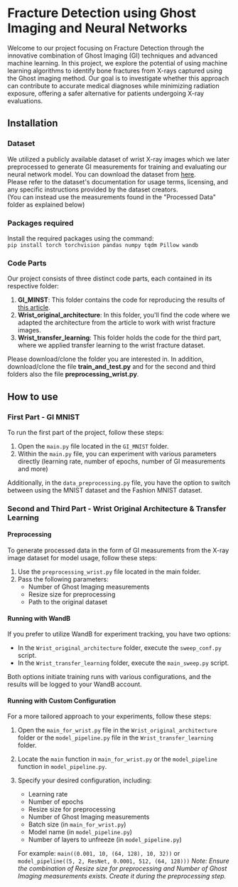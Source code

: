 # Fracture Detection using Ghost Imaging and Neural Networks
Welcome to our project focusing on Fracture Detection through the innovative combination of Ghost Imaging (GI) techniques and advanced machine learning.
In this project, we explore the potential of using machine learning algorithms to identify bone fractures from X-rays captured using the Ghost imaging method.
Our goal is to investigate whether this approach can contribute to accurate medical diagnoses while minimizing radiation exposure, offering a safer alternative
for patients undergoing X-ray evaluations.

## Installation
### Dataset
We utilized a publicly available dataset of wrist X-ray images which we later preprocessed to generate GI measurements for training and evaluating our neural network model. You can download the dataset from [here](https://www.nature.com/articles/s41597-022-01328-z#Sec9).  
Please refer to the dataset's documentation for usage terms, licensing, and any specific instructions provided by the dataset creators.  
(You can instead use the measurements found in the "Processed Data" folder as explained below)
### Packages required
Install the required packages using the command:  
`pip install torch torchvision pandas numpy tqdm Pillow wandb`
### Code Parts
Our project consists of three distinct code parts, each contained in its respective folder:  
1. **GI_MINST**: This folder contains the code for reproducing the results of [this article](https://pubmed.ncbi.nlm.nih.gov/34624000/).
2. **Wrist_original_architecture**: In this folder, you'll find the code where we adapted the architecture from the article to work with wrist fracture images.
3. **Wrist_transfer_learning**: This folder holds the code for the third part, where we applied transfer learning to the wrist fracture dataset.
   
Please download/clone the folder you are interested in. In addition, download/clone the file **train_and_test.py** and for the second and third folders also the file **preprocessing_wrist.py**.

## How to use
### First Part - GI MNIST

To run the first part of the project, follow these steps:

1. Open the `main.py` file located in the `GI_MNIST` folder.
2. Within the `main.py` file, you can experiment with various parameters directly (learning rate, number of epochs, number of GI measurements and more)

Additionally, in the `data_preprocessing.py` file, you have the option to switch between using the MNIST dataset and the Fashion MNIST dataset.

### Second and Third Part - Wrist Original Architecture & Transfer Learning

#### Preprocessing
To generate processed data in the form of GI measurements from the X-ray image dataset for model usage, follow these steps:
1. Use the `preprocessing_wrist.py` file located in the main folder.
2. Pass the following parameters:
   - Number of Ghost Imaging measurements
   - Resize size for preprocessing
   - Path to the original dataset

#### Running with WandB
If you prefer to utilize WandB for experiment tracking, you have two options:

- In the `Wrist_original_architecture` folder, execute the `sweep_conf.py` script.
- In the `Wrist_transfer_learning` folder, execute the `main_sweep.py` script.

Both options initiate training runs with various configurations, and the results will be logged to your WandB account.

#### Running with Custom Configuration
For a more tailored approach to your experiments, follow these steps:

1. Open the `main_for_wrist.py` file in the `Wrist_original_architecture` folder or the `model_pipeline.py` file in the `Wrist_transfer_learning` folder.
2. Locate the `main` function in `main_for_wrist.py` or the `model_pipeline` function in `model_pipeline.py`.
3. Specify your desired configuration, including:
   - Learning rate
   - Number of epochs
   - Resize size for preprocessing
   - Number of Ghost Imaging measurements
   - Batch size (in `main_for_wrist.py`)
   - Model name (in `model_pipeline.py`)
   - Number of layers to unfreeze (in `model_pipeline.py`)

   For example: `main((0.001, 10, (64, 128), 10, 32))` or `model_pipeline((5, 2, ResNet, 0.0001, 512, (64, 128)))`
   *Note: Ensure the combination of Resize size for preprocessing and Number of Ghost Imaging measurements exists. Create it during the preprocessing step.*
